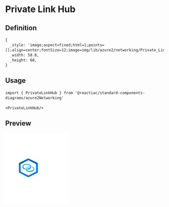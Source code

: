 # Private Link Hub

## Definition

```
{
  _style: 'image;aspect=fixed;html=1;points=[];align=center;fontSize=12;image=img/lib/azure2/networking/Private_Link_Hub.svg;strokeColor=none;',
  _width: 58.8,
  _height: 68,
}
```

## Usage

```
import { PrivateLinkHub } from '@reactiac/standard-components-diagrams/azure2Networking'

<PrivateLinkHub/>
```

## Preview

<img src="./private-link-hub.png" width="200"/>
